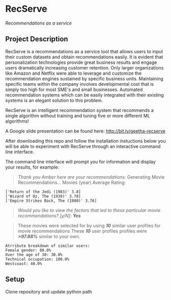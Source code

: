 # RecServe
*Recommendations as a service*


## Project Description

RecServe is a recommendations as a service tool that allows users to input their custom datasets and obtain recommendations easily. It is evident that personalization technologies provide great business results and engage users dramatically increasing customer retention. Only larger organizations like Amazon and Netflix were able to leverage and customize the recommendation engines sustained by specific business units. Maintaining specific teams within the company involves developmental cost that is simply too high for most SME's and small businesses. Automated recommendation systems which can be easily integrated with their existing systems is an elegant solution to this problem.

RecServe is an intelligent recommendation system that recommends a single algorithm without training and tuning five or more different ML algorithms!

A Google slide presentation can be found here: http://bit.ly/geetha-recserve

After downloading this repo and follow the installation instuctions below you will be able to experiment with RecServe through an interactive command line interface.

The command line interface will prompt you for information and display your results, for example: 

> *Thank you Amber here are your recommendations:*
> Generating Movie Recommendations...
> Movies (year) Average Rating:

	['Return of the Jedi (1983)' 3.8]
	['Wizard of Oz, The (1939)' 3.78]
	['Empire Strikes Back, The (1980)' 3.76]

> *Would you like to view the factors that led to these particular movie recommendations? [y/N]*: 
> ***Yes***

> These movies were selected for by using ***10*** similar user profiles for movie recommendations
> These ***10*** user profiles profiles were ***>97.88%*** similar to your own.
	
	Atrribute breakdown of similar users:
	Female gender: 80.0%
	Over the age of 30: 30.0%
	Technical occupation: 100.0%
	Westcoast: 40.0%

## Setup
Clone repository and update python path
```
